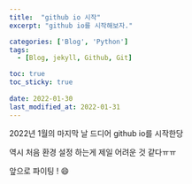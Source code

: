 ```yaml
---
title:  "github io 시작"
excerpt: "github io를 시작해보자."

categories: ['Blog', 'Python']
tags:
  - [Blog, jekyll, Github, Git]

toc: true
toc_sticky: true
 
date: 2022-01-30
last_modified_at: 2022-01-31
---
```


2022년 1월의 마지막 날 드디어 github io를 시작한당

역시 처음 환경 설정 하는게 제일 어려운 것 같다ㅠㅠ

앞으로 파이팅 ! :smile:
